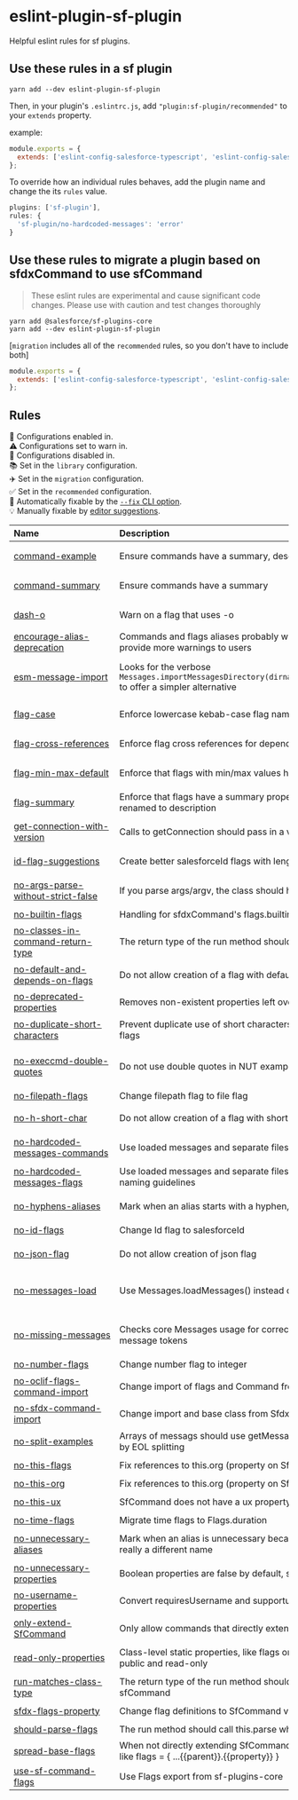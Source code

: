 # eslint-plugin-sf-plugin

Helpful eslint rules for sf plugins.

## Use these rules in a sf plugin

`yarn add --dev eslint-plugin-sf-plugin`

Then, in your plugin's `.eslintrc.js`, add `"plugin:sf-plugin/recommended"` to your `extends` property.

example:

```js
module.exports = {
  extends: ['eslint-config-salesforce-typescript', 'eslint-config-salesforce-license', 'plugin:sf-plugin/recommended'],
};
```

To override how an individual rules behaves, add the plugin name and change the its `rules` value.

```js
plugins: ['sf-plugin'],
rules: {
  'sf-plugin/no-hardcoded-messages': 'error'
}
```

## Use these rules to migrate a plugin based on sfdxCommand to use sfCommand

> These eslint rules are experimental and cause significant code changes. Please use with caution and test changes thoroughly

```shell
yarn add @salesforce/sf-plugins-core
yarn add --dev eslint-plugin-sf-plugin
```

[`migration` includes all of the `recommended` rules, so you don't have to include both]

```js
module.exports = {
  extends: ['eslint-config-salesforce-typescript', 'eslint-config-salesforce-license', 'plugin:sf-plugin/migration'],
};
```

## Rules

<!-- begin auto-generated rules list -->

💼 Configurations enabled in.\
⚠️ Configurations set to warn in.\
🚫 Configurations disabled in.\
📚 Set in the `library` configuration.\
✈️ Set in the `migration` configuration.\
✅ Set in the `recommended` configuration.\
🔧 Automatically fixable by the [`--fix` CLI option](https://eslint.org/docs/user-guide/command-line-interface#--fix).\
💡 Manually fixable by [editor suggestions](https://eslint.org/docs/latest/use/core-concepts#rule-suggestions).

| Name                                                                                   | Description                                                                                                                      | 💼      | ⚠️   | 🚫      | 🔧 | 💡 |
| :------------------------------------------------------------------------------------- | :------------------------------------------------------------------------------------------------------------------------------- | :------ | :--- | :------ | :- | :- |
| [command-example](docs/rules/command-example.md)                                       | Ensure commands have a summary, description, and examples                                                                        |         | ✈️ ✅ |         |    |    |
| [command-summary](docs/rules/command-summary.md)                                       | Ensure commands have a summary                                                                                                   | ✈️ ✅    |      |         | 🔧 |    |
| [dash-o](docs/rules/dash-o.md)                                                         | Warn on a flag that uses -o                                                                                                      |         | ✈️ ✅ |         |    |    |
| [encourage-alias-deprecation](docs/rules/encourage-alias-deprecation.md)               | Commands and flags aliases probably want to deprecate their old names to provide more warnings to users                          |         |      |         | 🔧 | 💡 |
| [esm-message-import](docs/rules/esm-message-import.md)                                 | Looks for the verbose `Messages.importMessagesDirectory(dirname(fileURLToPath(import.meta.url)))` to offer a simpler alternative | 📚 ✈️ ✅ |      |         | 🔧 |    |
| [flag-case](docs/rules/flag-case.md)                                                   | Enforce lowercase kebab-case flag names                                                                                          | ✈️ ✅    |      |         | 🔧 |    |
| [flag-cross-references](docs/rules/flag-cross-references.md)                           | Enforce flag cross references for dependOn,exclusive,exactlyOne                                                                  | ✈️ ✅    |      |         |    |    |
| [flag-min-max-default](docs/rules/flag-min-max-default.md)                             | Enforce that flags with min/max values have a default value                                                                      |         | ✈️ ✅ |         |    |    |
| [flag-summary](docs/rules/flag-summary.md)                                             | Enforce that flags have a summary property and that longDescription is renamed to description                                    | ✈️ ✅    |      |         | 🔧 |    |
| [get-connection-with-version](docs/rules/get-connection-with-version.md)               | Calls to getConnection should pass in a version                                                                                  |         | ✈️ ✅ |         |    |    |
| [id-flag-suggestions](docs/rules/id-flag-suggestions.md)                               | Create better salesforceId flags with length and startsWith properties                                                           |         | ✈️ ✅ |         | 🔧 | 💡 |
| [no-args-parse-without-strict-false](docs/rules/no-args-parse-without-strict-false.md) | If you parse args/argv, the class should have strict set to false                                                                | ✈️ ✅    |      |         | 🔧 |    |
| [no-builtin-flags](docs/rules/no-builtin-flags.md)                                     | Handling for sfdxCommand's flags.builtin                                                                                         | ✈️      |      |         | 🔧 |    |
| [no-classes-in-command-return-type](docs/rules/no-classes-in-command-return-type.md)   | The return type of the run method should not contain a class.                                                                    | ✈️ ✅    |      |         | 🔧 |    |
| [no-default-and-depends-on-flags](docs/rules/no-default-and-depends-on-flags.md)       | Do not allow creation of a flag with default value and dependsOn                                                                 | ✈️ ✅    |      |         |    |    |
| [no-deprecated-properties](docs/rules/no-deprecated-properties.md)                     | Removes non-existent properties left over from SfdxCommand                                                                       | ✈️      |      |         | 🔧 |    |
| [no-duplicate-short-characters](docs/rules/no-duplicate-short-characters.md)           | Prevent duplicate use of short characters or conflicts between aliases and flags                                                 | ✈️ ✅    |      |         |    |    |
| [no-execcmd-double-quotes](docs/rules/no-execcmd-double-quotes.md)                     | Do not use double quotes in NUT examples.  They will not work on windows                                                         |         |      | 📚 ✈️ ✅ | 🔧 |    |
| [no-filepath-flags](docs/rules/no-filepath-flags.md)                                   | Change filepath flag to file flag                                                                                                |         |      |         | 🔧 |    |
| [no-h-short-char](docs/rules/no-h-short-char.md)                                       | Do not allow creation of a flag with short char -h                                                                               | ✈️ ✅    |      |         |    |    |
| [no-hardcoded-messages-commands](docs/rules/no-hardcoded-messages-commands.md)         | Use loaded messages and separate files for messages                                                                              |         | ✈️ ✅ |         |    |    |
| [no-hardcoded-messages-flags](docs/rules/no-hardcoded-messages-flags.md)               | Use loaded messages and separate files for messages.  Follow the message naming guidelines                                       |         | ✈️ ✅ |         | 🔧 |    |
| [no-hyphens-aliases](docs/rules/no-hyphens-aliases.md)                                 | Mark when an alias starts with a hyphen, like -f or --foo                                                                        | ✈️ ✅    |      |         | 🔧 |    |
| [no-id-flags](docs/rules/no-id-flags.md)                                               | Change Id flag to salesforceId                                                                                                   | ✈️      |      |         | 🔧 |    |
| [no-json-flag](docs/rules/no-json-flag.md)                                             | Do not allow creation of json flag                                                                                               | ✈️ ✅    |      |         |    |    |
| [no-messages-load](docs/rules/no-messages-load.md)                                     | Use Messages.loadMessages() instead of Messages.load()                                                                           | 📚 ✈️ ✅ |      |         | 🔧 |    |
| [no-missing-messages](docs/rules/no-missing-messages.md)                               | Checks core Messages usage for correct usage of named messages and message tokens                                                | 📚 ✈️ ✅ |      |         |    |    |
| [no-number-flags](docs/rules/no-number-flags.md)                                       | Change number flag to integer                                                                                                    |         |      |         | 🔧 |    |
| [no-oclif-flags-command-import](docs/rules/no-oclif-flags-command-import.md)           | Change import of flags and Command from oclif to use sf-plugins-core                                                             | ✈️ ✅    |      |         | 🔧 |    |
| [no-sfdx-command-import](docs/rules/no-sfdx-command-import.md)                         | Change import and base class from SfdxCommand to sfCommand                                                                       | ✈️      |      |         | 🔧 |    |
| [no-split-examples](docs/rules/no-split-examples.md)                                   | Arrays of messags should use getMessages instead of getMessage followed by EOL splitting                                         | ✈️ ✅    |      |         | 🔧 |    |
| [no-this-flags](docs/rules/no-this-flags.md)                                           | Fix references to this.org (property on SfdxCommand)                                                                             | ✈️      |      |         | 🔧 | 💡 |
| [no-this-org](docs/rules/no-this-org.md)                                               | Fix references to this.org (property on SfdxCommand)                                                                             | ✈️      |      |         | 🔧 | 💡 |
| [no-this-ux](docs/rules/no-this-ux.md)                                                 | SfCommand does not have a ux property                                                                                            | ✈️      |      |         | 🔧 |    |
| [no-time-flags](docs/rules/no-time-flags.md)                                           | Migrate time flags to Flags.duration                                                                                             | ✈️      |      |         | 🔧 |    |
| [no-unnecessary-aliases](docs/rules/no-unnecessary-aliases.md)                         | Mark when an alias is unnecessary because its only an order permutation, not really a different name                             | ✈️ ✅    |      |         | 🔧 |    |
| [no-unnecessary-properties](docs/rules/no-unnecessary-properties.md)                   | Boolean properties are false by default, so they should not be set to false                                                      |         | ✈️ ✅ |         | 🔧 |    |
| [no-username-properties](docs/rules/no-username-properties.md)                         | Convert requiresUsername and supportusername to username flags                                                                   | ✈️      |      |         | 🔧 |    |
| [only-extend-SfCommand](docs/rules/only-extend-SfCommand.md)                           | Only allow commands that directly extend SfCommand                                                                               |         | ✈️ ✅ |         |    |    |
| [read-only-properties](docs/rules/read-only-properties.md)                             | Class-level static properties, like flags or descriptions, should be marked public and read-only                                 |         | ✈️ ✅ |         | 🔧 |    |
| [run-matches-class-type](docs/rules/run-matches-class-type.md)                         | The return type of the run method should match the Type passed to sfCommand                                                      | ✈️ ✅    |      |         | 🔧 |    |
| [sfdx-flags-property](docs/rules/sfdx-flags-property.md)                               | Change flag definitions to SfCommand version                                                                                     | ✈️      |      |         | 🔧 |    |
| [should-parse-flags](docs/rules/should-parse-flags.md)                                 | The run method should call this.parse when there are flags                                                                       | ✈️      |      |         | 🔧 |    |
| [spread-base-flags](docs/rules/spread-base-flags.md)                                   | When not directly extending SfCommand, the parent's flags must be spread like flags = { ...{{parent}}.{{property}} }             | ✈️      | ✅    |         |    |    |
| [use-sf-command-flags](docs/rules/use-sf-command-flags.md)                             | Use Flags export from sf-plugins-core                                                                                            | ✈️      |      |         | 🔧 |    |

<!-- end auto-generated rules list -->
